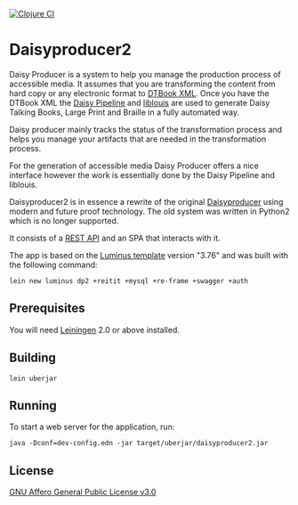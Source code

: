 [![Clojure CI](https://github.com/sbsdev/daisyproducer2/actions/workflows/clojure.yml/badge.svg)](https://github.com/sbsdev/daisyproducer2/actions/workflows/clojure.yml)

# Daisyproducer2

Daisy Producer is a system to help you manage the production process
of accessible media. It assumes that you are transforming the content
from hard copy or any electronic format to [DTBook XML][1]. Once you
have the DTBook XML the [Daisy Pipeline][2] and [liblouis][3] are used
to generate Daisy Talking Books, Large Print and Braille in a fully
automated way.

[1]: https://en.wikipedia.org/wiki/DTBook
[2]: http://www.daisy.org/projects/pipeline/
[3]: http://www.liblouis.org

Daisy producer mainly tracks the status of the transformation process
and helps you manage your artifacts that are needed in the
transformation process.

For the generation of accessible media Daisy Producer offers a nice
interface however the work is essentially done by the Daisy Pipeline
and liblouis.

Daisyproducer2 is in essence a rewrite of the original [Daisyproducer][4]
using modern and future proof technology. The old system was written
in Python2 which is no longer supported.

[4]: https://github.com/sbsdev/daisyproducer

It consists of a [REST API][5] and an SPA that interacts with it.

[5]: http://localhost:3000/swagger-ui/index.html

The app is based on the [Luminus template][6] version "3.76" and was
built with the following command:

    lein new luminus dp2 +reitit +mysql +re-frame +swagger +auth

[6]: https://github.com/luminus-framework/luminus-template

## Prerequisites

You will need [Leiningen][7] 2.0 or above installed.

[7]: https://github.com/technomancy/leiningen

## Building

    lein uberjar

## Running

To start a web server for the application, run:

    java -Dconf=dev-config.edn -jar target/uberjar/daisyproducer2.jar

## License

[GNU Affero General Public License v3.0][8]

[8]: https://www.gnu.org/licenses/agpl-3.0.en.html
